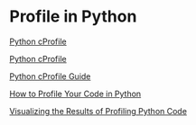 Profile in Python
=================

[Python cProfile](https://brownbears.tistory.com/248)

[Python cProfile](https://c10106.tistory.com/2315)

[Python cProfile Guide](https://www.machinelearningplus.com/python/cprofile-how-to-profile-your-python-code/)

[How to Profile Your Code in Python](https://towardsdatascience.com/how-to-profile-your-code-in-python-e70c834fad89)

[Visualizing the Results of Profiling Python Code](https://thirld.com/blog/2014/11/30/visualizing-the-results-of-profiling-python-code/)

